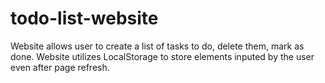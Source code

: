 # todo-list-website

Website allows user to create a list of tasks to do, delete them, mark as done. Website utilizes LocalStorage to store elements inputed by the user even after page refresh.

